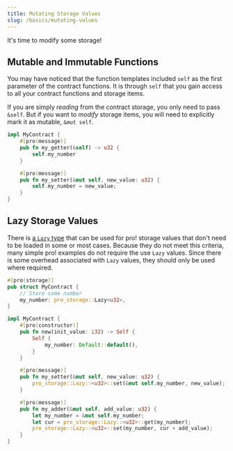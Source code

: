 ```yaml
---
title: Mutating Storage Values
slug: /basics/mutating-values
---
```


It's time to modify some storage!

## Mutable and Immutable Functions

You may have noticed that the function templates included `self` as the first parameter of the contract functions. It is through `self` that you gain access to all your contract functions and storage items.

If you are simply _reading_ from the contract storage, you only need to pass `&self`. But if you want to _modify_ storage items, you will need to explicitly mark it as mutable, `&mut self`.

```rust
impl MyContract {
    #[pro(message)]
    pub fn my_getter(&self) -> u32 {
        self.my_number
    }

    #[pro(message)]
    pub fn my_setter(&mut self, new_value: u32) {
        self.my_number = new_value;
    }
}
```

## Lazy Storage Values

There is [a `Lazy` type](https://tetcoin.github.io/pro/pro_storage/struct.Lazy.html) that can be used for pro! storage values that don't need to be loaded in some or most cases. Because they do not meet this criteria, many simple pro! examples
do not require the use `Lazy` values. Since there is some overhead associated with `Lazy` values, they should only be used where required.

```rust
#[pro(storage)]
pub struct MyContract {
    // Store some number
    my_number: pro_storage::Lazy<u32>,
}

impl MyContract {
    #[pro(constructor)]
    pub fn new(init_value: i32) -> Self {
        Self {
            my_number: Default::default(),
        }
    }

    #[pro(message)]
    pub fn my_setter(&mut self, new_value: u32) {
        pro_storage::Lazy::<u32>::set(&mut self.my_number, new_value);
    }

    #[pro(message)]
    pub fn my_adder(&mut self, add_value: u32) {
        let my_number = &mut self.my_number;
        let cur = pro_storage::Lazy::<u32>::get(my_number);
        pro_storage::Lazy::<u32>::set(my_number, cur + add_value);
    }
}
```
